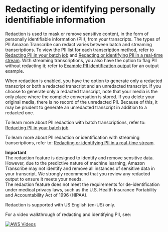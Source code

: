 # Redacting or identifying personally identifiable information<a name="pii-redaction"></a>

Redaction is used to mask or remove sensitive content, in the form of personally identifiable information \(PII\), from your transcripts\. The types of PII Amazon Transcribe can redact varies between batch and streaming transcriptions\. To view the PII list for each transcription method, refer to [Redacting PII in your batch job](pii-redaction-batch.md) and [Redacting or identifying PII in a real\-time stream](pii-redaction-stream.md)\. With streaming transcriptions, you also have the option to flag PII without redacting it; refer to [Example PII identification output](pii-redaction-output.md#pii-redaction-output-id) for an output example\.

When redaction is enabled, you have the option to generate only a redacted transcript or both a redacted transcript and an unredacted transcript\. If you choose to generate only a redacted transcript, note that your media is the only place where the complete conversation is stored\. If you delete your original media, there is no record of the unredacted PII\. Because of this, it may be prudent to generate an unredacted transcript in addition to a redacted one\.

To learn more about PII redaction with batch transcriptions, refer to: [Redacting PII in your batch job](pii-redaction-batch.md)\.

To learn more about PII redaction or identification with streaming transcriptions, refer to: [Redacting or identifying PII in a real\-time stream](pii-redaction-stream.md)\.

**Important**  
The redaction feature is designed to identify and remove sensitive data\. However, due to the predictive nature of machine learning, Amazon Transcribe may not identify and remove all instances of sensitive data in your transcript\. We strongly recommend that you review any redacted output to ensure it meets your needs\.  
The redaction feature does not meet the requirements for de\-identification under medical privacy laws, such as the U\.S\. Health Insurance Portability and Accountability Act of 1996 \(HIPAA\)\.

Redaction is supported with US English \(en\-US\) only\.

For a video walkthrough of redacting and identifying PII, see:

[![AWS Videos](http://img.youtube.com/vi/https://www.youtube.com/embed/4H8dQoeLkyM/0.jpg)](http://www.youtube.com/watch?v=https://www.youtube.com/embed/4H8dQoeLkyM)